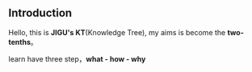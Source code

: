 ## Introduction

Hello, this is **JIGU's KT**(Knowledge Tree), my aims is become the **two-tenths**。

learn have three step，**what - how - why**
